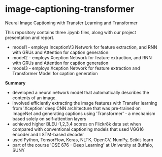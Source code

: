 # image-captioning-transformer
Neural Image Captioning with Transfer Learning and Transformer

This repository contains three .ipynb files, along with our project presentation and report.

- model1 - employs InceptionV3 Network for feature extraction, and RNN with GRUs and Attention for caption generation
- model2 - employs Xception Network for feature extraction, and RNN with GRUs and Attention for caption generation
- model3 - employs Xception Network for feature extraction and Transformer Model for caption generation

**Summary**
- developed a neural network model that automatically describes the contents of an image.
- involved efficiently extracting the image features with Transfer learning from 'Xception' deep CNN architecture that was pre-trained on ImageNet and generating captions using 'Transformer' - a mechanism based solely on self-attention layers
- achieved higher BLEU-1,2,3,4 scores on Flickr8k data set when compared with conventional captioning models that used VGG16 encoder and LSTM-based decoder
- used Python, TensorFlow, Keras, NLTK, OpenCV, NumPy, Scikit-learn
- part of the course 'CSE 676 - Deep Learning' at University at Buffalo, SUNY
